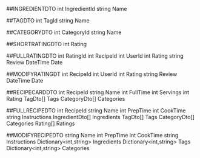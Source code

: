 ##INGREDIENTDTO
int IngredientId
string Name

##TAGDTO
int TagId
string Name

##CATEGORYDTO
int CategoryId
string Name

##SHORTRATINGDTO
int Rating

##FULLRATINGDTO
int RatingId
int RecipeId
int UserId
int Rating
string Review
DateTime Date

##MODIFYRATINGDT
int RecipeId
int UserId
int Rating
string Review
DateTime Date

##RECIPECARDDTO
int RecipeId
string Name
int FullTime
int Servings
int Rating
TagDto[] Tags
CategoryDto[] Categories

##FULLRECIPEDTO
int RecipeId
string Name
int PrepTime
int CookTime
string Instructions
IngredientDto[] Ingredients
TagDto[] Tags
CategoryDto[] Categories
Rating[] Ratings

##MODIFYRECIPEDTO
string Name
int PrepTime
int CookTime
string Instructions
Dictionary<int,string> Ingredients
Dictionary<int,string> Tags
Dictionary<int,string> Categories
